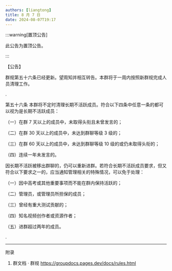 ```yaml
---
authors: [liangtong]
title: 8 月 7 日
date: 2024-08-07T19:17
---
```


:::warning[置顶公告]

此公告为置顶公告。

:::

【公告】

群规第五十六条已经更新。望周知并相互转告。本群将于一周内按照新群规完成人员清理工作。

.

第五十六条 本群将不定时清理长期不活跃成员。符合以下四条中任意一条的都可以视为是长期不活跃成员：

（一）在群 7 天以上的成员中，未取得头衔且未曾发言的；

（二）在群 30 天以上的成员中，未达到群聊等级 3 级的；

（三）在群 60 天以上的成员中，未达到群聊等级 10 级的或仍未取得头衔的；

（四）连续一年未发言的。

因长期不活跃被移出群聊的，仍可以重新进群。若符合长期不活跃成员要求，但又符合以下要求之一的，应当通知管理相关的特殊情况，可以免于处理：

（一）因中高考或其他重要事项而不能在群内保持活跃的；

（二）管理员，或管理员所担保的成员；

（三）曾经有重大测试贡献的；

（四）知名视频创作者或资源作者；

（五）进群超过两年的成员。

.

----------

附录

1. 群文档 · 群规 https://groupdocs.pages.dev/docs/rules.html
